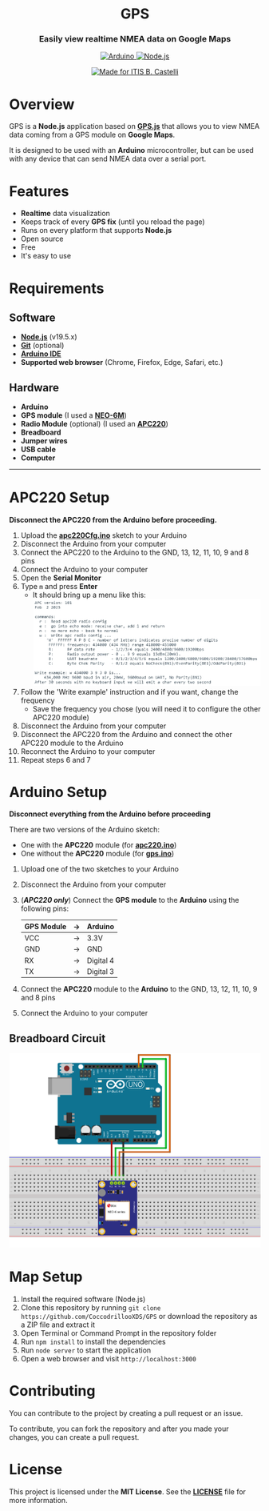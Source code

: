 <h1 align="center">GPS</h1>
<h3 align="center">Easily view realtime NMEA data on Google Maps</h2>
<p></p>
<p align="center">
<a href="https://www.arduino.cc/"><img src="https://img.shields.io/badge/Arduino-00979D?style=for-the-badge&logo=Arduino&logoColor=white" alt="Arduino">
<a href="https://nodejs.org"><img src="https://img.shields.io/badge/Node.js-43853D?style=for-the-badge&logo=node.js&logoColor=white" alt="Node.js">
</a></p>
<p align="center">
<a href="https://www.iiscastelli.edu.it/Pager.aspx?Page=mainpage"><img src="https://img.shields.io/badge/Made_For-ITIS_B._Castelli-blue?style=for-the-badge" alt="Made for ITIS B. Castelli"></a>

# Overview
GPS is a **Node.js** application based on **[GPS.js](https://github.com/infusion/GPS.js)** that allows you to view NMEA data coming from a GPS module on **Google Maps**. 

It is designed to be used with an **Arduino** microcontroller, but can be used with any device that can send NMEA data over a serial port.

# Features
- **Realtime** data visualization
- Keeps track of every **GPS fix** (until you reload the page)
- Runs on every platform that supports **Node.js**
- Open source
- Free
- It's easy to use

# Requirements
## Software
- **[Node.js](https://nodejs.org)** (v19.5.x)
- **[Git](https://git-scm.com/)** (optional)
- **[Arduino IDE](https://www.arduino.cc/en/software)**
- **Supported web browser** (Chrome, Firefox, Edge, Safari, etc.)

## Hardware
- **Arduino**
- **GPS module** (I used a **[NEO-6M](https://amzn.eu/d/0F55El5)**)
- **Radio Module** (optional) (I used an **[APC220](https://www.dfrobot.com/product-57.html)**)
- **Breadboard**
- **Jumper wires**
- **USB cable**
- **Computer**

----

# APC220 Setup
**Disconnect the APC220 from the Arduino before proceeding.**
1. Upload the **[apc220Cfg.ino](arduino/apc220Cfg/apc220Cfg.ino)** sketch to your Arduino
2. Disconnect the Arduino from your computer
3. Connect the APC220 to the Arduino to the GND, 13, 12, 11, 10, 9 and 8 pins 
4. Connect the Arduino to your computer
5. Open the **Serial Monitor**
6. Type `m` and press **Enter**
   - It should bring up a menu like this: ![APC220 Menu](images/apc220Cfg.jpg)
7. Follow the 'Write example' instruction and if you want, change the frequency
   - Save the frequency you chose (you will need it to configure the other APC220 module) 
8. Disconnect the Arduino from your computer
9.  Disconnect the APC220 from the Arduino and connect the other APC220 module to the Arduino
10. Reconnect the Arduino to your computer
11. Repeat steps 6 and 7

# Arduino Setup
**Disconnect everything from the Arduino before proceeding**

There are two versions of the Arduino sketch:
* One with the **APC220** module (for **[apc220.ino](arduino/radio_arduino/radio_arduino.ino)**)
* One without the **APC220** module (for **[gps.ino](arduino/basic_arduino/basic_arduino.ino)**)

1. Upload one of the two sketches to your Arduino
2. Disconnect the Arduino from your computer
3. (_**APC220 only**_) Connect the **GPS module** to the **Arduino** using the following pins:

    | GPS Module | -> | Arduino   |
    |------------|----|-----------|
    | VCC        | -> | 3.3V      |
    | GND        | -> | GND       |
    | RX         | -> | Digital 4 |
    | TX         | -> | Digital 3 |

4. Connect the **APC220** module to the **Arduino** to the GND, 13, 12, 11, 10, 9 and 8 pins
5. Connect the Arduino to your computer

## Breadboard Circuit
![Breadboard Circuit](images/breadboard.png)

# Map Setup
1. Install the required software (Node.js)
2. Clone this repository by running `git clone https://github.com/CoccodrillooXDS/GPS` or download the repository as a ZIP file and extract it
3. Open Terminal or Command Prompt in the repository folder
4. Run `npm install` to install the dependencies
5. Run `node server` to start the application
6. Open a web browser and visit `http://localhost:3000`

# Contributing
You can contribute to the project by creating a pull request or an issue.

To contribute, you can fork the repository and after you made your changes, you can create a pull request.

# License
This project is licensed under the **MIT License**. See the **[LICENSE](LICENSE)** file for more information.
